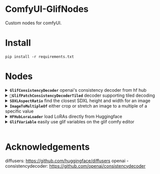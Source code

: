 # ComfyUI-GlifNodes

Custom nodes for comfyUI.

# Install

```
pip install -r requirements.txt
```

# Nodes

<details>
  <summary><b><code>GlifConsistencyDecoder</code></b> openai's consistency decoder from hf hub</summary>
    <img src="docs/consistency_vae.png" max-height="500px"/>
</details>
<details>
  <summary><b><code>🧪GlifPatchConsistencyDecoderTiled</code></b> decoder supporting tiled decoding</summary>
    <img src="docs/patch_vae.png" max-height="500px"/>
</details>
<details>
  <summary><b><code>SDXLAspectRatio</code></b> find the closest SDXL height and width for an image</summary>
    <img src="docs/sdxl_aspect_ratio.png" max-height="500px"/>
</details>
<details>
  <summary><b><code>ImageToMultipleOf</code></b> either crop or stretch an image to a multiple of a specific value</summary>
    <img src="docs/multiple_of.png" max-height="500px"/>
</details>
<details>
  <summary><b><code>HFHubLoraLoader</code></b> load LoRAs directly from Huggingface</summary>
    <img src="docs/load_hf_lora.png" max-height="500px"/>
</details>
<details>
  <summary><b><code>GlifVariable</code></b> easily use glif variables on the glif comfy editor</summary>
    <img src="docs/glif_variable.png" max-height="500px"/>
</details>

<br>

# Acknowledgements

diffusers: https://github.com/huggingface/diffusers
openai - consistencydecoder: https://github.com/openai/consistencydecoder

